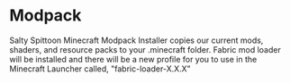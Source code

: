 # Modpack
Salty Spittoon Minecraft Modpack Installer copies our
current mods, shaders, and resource packs to your
.minecraft folder. Fabric mod loader will be installed
and there will be a new profile for you to use in the
Minecraft Launcher called, "fabric-loader-X.X.X"
